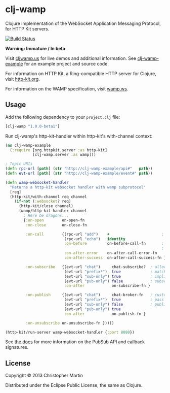 # clj-wamp

Clojure implementation of the WebSocket Application Messaging Protocol,
for HTTP Kit servers.

[![Build Status](https://travis-ci.org/cgmartin/clj-wamp.png?branch=master)](https://travis-ci.org/cgmartin/clj-wamp)

**Warning: Immature / In beta**

Visit [cljwamp.us](http://cljwamp.us) for live demos and additional information.
See [clj-wamp-example](https://github.com/cgmartin/clj-wamp-example) for an example project and source code.

For information on HTTP Kit, a Ring-compatible HTTP server for Clojure, visit [http-kit.org](http://http-kit.org/).

For information on the WAMP specification, visit [wamp.ws](http://wamp.ws).

## Usage

Add the following dependency to your `project.clj` file:
```clojure
[clj-wamp "1.0.0-beta1"]
```

Run clj-wamp's http-kit-handler within http-kit's with-channel context:

```clojure
(ns clj-wamp-example
  (:require [org.httpkit.server :as http-kit]
            [clj-wamp.server :as wamp]))

; Topic URIs
(defn rpc-url [path] (str "http://clj-wamp-example/api#"   path))
(defn evt-url [path] (str "http://clj-wamp-example/event#" path))

(defn wamp-websocket-handler
  "Returns a http-kit websocket handler with wamp subprotocol"
  [req]
  (http-kit/with-channel req channel
    (if-not (:websocket? req)
      (http-kit/close channel)
      (wamp/http-kit-handler channel
        ; Here be dragons...
        {:on-open        on-open-fn
         :on-close       on-close-fn

         :on-call        {(rpc-url "add")    +                       ; map topics to RPC fn calls
                          (rpc-url "echo")   identity
                          :on-before         on-before-call-fn       ; broker incoming params or
                                                                     ; return false to deny access
                          :on-after-error    on-after-call-error-fn
                          :on-after-success  on-after-call-success-fn }

         :on-subscribe   {(evt-url "chat")     chat-subscribe?  ; allowed to subscribe?
                          (evt-url "prefix*")  true             ; match topics by prefix
                          (evt-url "sub-only") true             ; implicitly allowed
                          (evt-url "pub-only") false            ; subscription is denied
                          :on-after            on-subscribe-fn }

         :on-publish     {(evt-url "chat")     chat-broker-fn   ; custom event broker
                          (evt-url "prefix*")  true             ; pass events through as-is
                          (evt-url "sub-only") false            ; publishing is denied
                          (evt-url "pub-only") true
                          :on-after            on-publish-fn }

         :on-unsubscribe on-unsubscribe-fn }))))

(http-kit/run-server wamp-websocket-handler {:port 8080})
```

See [the docs](http://cljwamp.us/doc/index.html) for more information on the PubSub API and callback signatures.

## License

Copyright © 2013 Christopher Martin

Distributed under the Eclipse Public License, the same as Clojure.

